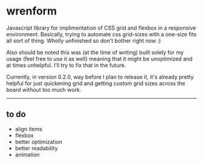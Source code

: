 # wrenform
Javascript library for implimentation of CSS grid and flexbox in a responsive environment. Basically, trying to automate css grid-sizes with a one-size fits all sort of thing. 
Wholly unfinished so don't bother right now :)

Also should be noted this was (at the time of writing) built solely for my usage (feel free to use it as well) meaning that it might be unoptimized and at times unhelpful. I'll try to fix that in the future. 

Currently, in version 0.2.0, way before I plan to release it, it's already pretty helpful for just quickening grid and getting custom grid sizes across the board without too much work.

---

## to do

- align items
- flexbox
- better optimization
- better readability
- animation


